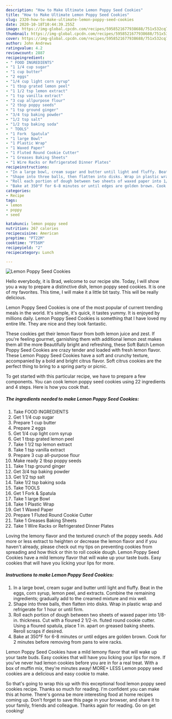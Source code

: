 ```yaml
---
description: "How to Make Ultimate Lemon Poppy Seed Cookies"
title: "How to Make Ultimate Lemon Poppy Seed Cookies"
slug: 2320-how-to-make-ultimate-lemon-poppy-seed-cookies
date: 2020-10-18T10:44:39.255Z
image: https://img-global.cpcdn.com/recipes/5958521677938688/751x532cq70/lemon-poppy-seed-cookies-recipe-main-photo.jpg
thumbnail: https://img-global.cpcdn.com/recipes/5958521677938688/751x532cq70/lemon-poppy-seed-cookies-recipe-main-photo.jpg
cover: https://img-global.cpcdn.com/recipes/5958521677938688/751x532cq70/lemon-poppy-seed-cookies-recipe-main-photo.jpg
author: John Andrews
ratingvalue: 4.2
reviewcount: 2887
recipeingredient:
- " FOOD INGREDIENTS"
- "1 1/4 cup sugar"
- "1 cup butter"
- "2 eggs"
- "1/4 cup light corn syrup"
- "1 tbsp grated lemon peel"
- "1 1/2 tsp lemon extract"
- "1 tsp vanilla extract"
- "3 cup allpurpose flour"
- "2 tbsp poppy seeds"
- "1 tsp ground ginger"
- "3/4 tsp baking powder"
- "1/2 tsp salt"
- "1/2 tsp baking soda"
- " TOOLS"
- "1 Fork  Spatula"
- "1 large Bowl"
- "1 Plastic Wrap"
- "1 Waxed Paper"
- "1 Fluted Round Cookie Cutter"
- "1 Greases Baking Sheets"
- "1 Wire Racks or Refrigerated Dinner Plates"
recipeinstructions:
- "In a large bowl, cream sugar and butter until light and fluffy. Beat in the eggs, corn syrup, lemon peel, and extracts. Combine the remaining ingredients; gradually add to the creamed mixture and mix well."
- "Shape into three balls, then flatten into disks. Wrap in plastic wrap and refrigerate for 1 hour or until firm."
- "Roll each portion of dough between two sheets of waxed paper into 1/8-in. thickness. Cut with a floured 2 1/2-in. fluted round cookie cutter. Using a floured spatula, place 1 in. apart on greased baking sheets. Reroll scraps if desired."
- "Bake at 350°F for 6-8 minutes or until edges are golden brown. Cook for 2 minutes before removing from pans to wire racks."
categories:
- Recipe
tags:
- lemon
- poppy
- seed

katakunci: lemon poppy seed 
nutrition: 267 calories
recipecuisine: American
preptime: "PT22M"
cooktime: "PT56M"
recipeyield: "2"
recipecategory: Lunch

---
```



![Lemon Poppy Seed Cookies](https://img-global.cpcdn.com/recipes/5958521677938688/751x532cq70/lemon-poppy-seed-cookies-recipe-main-photo.jpg)

Hello everybody, it is Brad, welcome to our recipe site. Today, I will show you a way to prepare a distinctive dish, lemon poppy seed cookies. It is one of my favorites. This time, I will make it a little bit tasty. This will be really delicious.

Lemon Poppy Seed Cookies is one of the most popular of current trending meals in the world. It's simple, it's quick, it tastes yummy. It is enjoyed by millions daily. Lemon Poppy Seed Cookies is something that I have loved my entire life. They are nice and they look fantastic.

These cookies get their lemon flavor from both lemon juice and zest. If you&#39;re feeling gourmet, garnishing them with additional lemon zest makes them all the more Beautifully bright and refreshing, these Soft Batch Lemon Poppy Seed Cookies are crazy tender and loaded with fresh lemon flavor. These Lemon Poppy Seed Cookies have a soft and crunchy texture, accompanied by a bold and bright citrus flavor. Soft citrus cookies are the perfect thing to bring to a spring party or picnic.


To get started with this particular recipe, we have to prepare a few components. You can cook lemon poppy seed cookies using 22 ingredients and 4 steps. Here is how you cook that.

<!--inarticleads1-->

##### The ingredients needed to make Lemon Poppy Seed Cookies:

1. Take  FOOD INGREDIENTS
1. Get 1 1/4 cup sugar
1. Prepare 1 cup butter
1. Prepare 2 eggs
1. Get 1/4 cup light corn syrup
1. Get 1 tbsp grated lemon peel
1. Take 1 1/2 tsp lemon extract
1. Take 1 tsp vanilla extract
1. Prepare 3 cup all-purpose flour
1. Make ready 2 tbsp poppy seeds
1. Take 1 tsp ground ginger
1. Get 3/4 tsp baking powder
1. Get 1/2 tsp salt
1. Take 1/2 tsp baking soda
1. Take  TOOLS
1. Get 1 Fork &amp; Spatula
1. Take 1 large Bowl
1. Take 1 Plastic Wrap
1. Get 1 Waxed Paper
1. Prepare 1 Fluted Round Cookie Cutter
1. Take 1 Greases Baking Sheets
1. Take 1 Wire Racks or Refrigerated Dinner Plates


Loving the lemony flavor and the textured crunch of the poppy seeds. Add more or less extract to heighten or decrease the lemon flavor and if you haven&#39;t already, please check out my tips on preventing cookies from spreading and how thick or thin to roll cookie dough. Lemon Poppy Seed Cookies have a mild lemony flavor that will wake up your taste buds. Easy cookies that will have you licking your lips for more. 

<!--inarticleads2-->

##### Instructions to make Lemon Poppy Seed Cookies:

1. In a large bowl, cream sugar and butter until light and fluffy. Beat in the eggs, corn syrup, lemon peel, and extracts. Combine the remaining ingredients; gradually add to the creamed mixture and mix well.
1. Shape into three balls, then flatten into disks. Wrap in plastic wrap and refrigerate for 1 hour or until firm.
1. Roll each portion of dough between two sheets of waxed paper into 1/8-in. thickness. Cut with a floured 2 1/2-in. fluted round cookie cutter. Using a floured spatula, place 1 in. apart on greased baking sheets. Reroll scraps if desired.
1. Bake at 350°F for 6-8 minutes or until edges are golden brown. Cook for 2 minutes before removing from pans to wire racks.


Lemon Poppy Seed Cookies have a mild lemony flavor that will wake up your taste buds. Easy cookies that will have you licking your lips for more. If you&#39;ve never had lemon cookies before you are in for a real treat. With a box of muffin mix, they&#39;re minutes away! MORE+ LESS Lemon poppy seed cookies are a delicious and easy cookie to make. 

So that's going to wrap this up with this exceptional food lemon poppy seed cookies recipe. Thanks so much for reading. I'm confident you can make this at home. There's gonna be more interesting food at home recipes coming up. Don't forget to save this page in your browser, and share it to your family, friends and colleague. Thanks again for reading. Go on get cooking!
